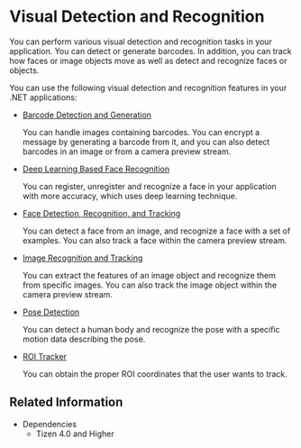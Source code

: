 # Visual Detection and Recognition


You can perform various visual detection and recognition tasks in your application. You can detect or generate barcodes. In addition, you can track how faces or image objects move as well as detect and recognize faces or objects.

You can use the following visual detection and recognition features in your .NET applications:

-   [Barcode Detection and Generation](image-barcode.md)

    You can handle images containing barcodes. You can encrypt a message by generating a barcode from it, and you can also detect barcodes in an image or from a camera preview stream.

-   [Deep Learning Based Face Recognition](face-recognition.md)

    You can register, unregister and recognize a face in your application with more accuracy, which uses deep learning technique.

-   [Face Detection, Recognition, and Tracking](face-detection.md)

    You can detect a face from an image, and recognize a face with a set of examples. You can also track a face within the camera preview stream.

-   [Image Recognition and Tracking](image-recognition.md)

    You can extract the features of an image object and recognize them from specific images. You can also track the image object within the camera preview stream.

-   [Pose Detection](pose-detection.md)

    You can detect a human body and recognize the pose with a specific motion data describing the pose.

-   [ROI Tracker](roi-tracker.md)

    You can obtain the proper ROI coordinates that the user wants to track.

## Related Information
* Dependencies
  -   Tizen 4.0 and Higher

